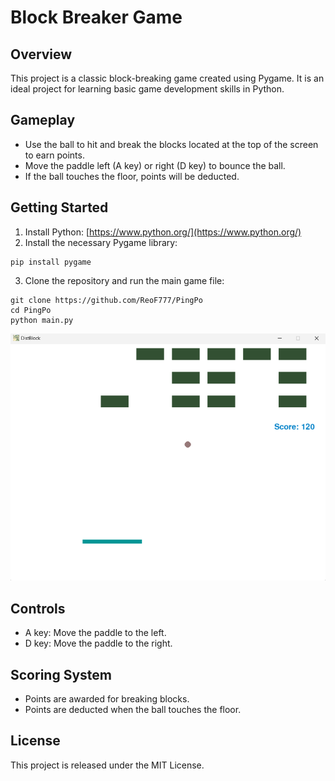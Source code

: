 # Block Breaker Game

## Overview

This project is a classic block-breaking game created using Pygame. It is an ideal project for learning basic game development skills in Python.

## Gameplay

- Use the ball to hit and break the blocks located at the top of the screen to earn points.
- Move the paddle left (A key) or right (D key) to bounce the ball.
- If the ball touches the floor, points will be deducted.

## Getting Started

1. Install Python: [https://www.python.org/](https://www.python.org/)
2. Install the necessary Pygame library:

```
pip install pygame
```

3. Clone the repository and run the main game file:

```
git clone https://github.com/ReoF777/PingPo
cd PingPo
python main.py
```
![Demo Play](images/main.png "Play")


## Controls

- A key: Move the paddle to the left.
- D key: Move the paddle to the right.

## Scoring System

- Points are awarded for breaking blocks.
- Points are deducted when the ball touches the floor.

## License

This project is released under the MIT License.
